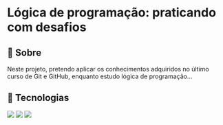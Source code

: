 <h1>Lógica de programação: praticando com desafios</h1>

<h2>🔖 Sobre</h2>
<p>Neste projeto, pretendo aplicar os conhecimentos adquiridos no último curso de Git e GitHub, enquanto estudo lógica de programação...


</p>

## 🚀 Tecnologias
<div>
  <img src="https://img.shields.io/badge/HTML-239120?style=for-the-badge&logo=html5&logoColor=white">
  <img src="https://img.shields.io/badge/CSS-239120?&style=for-the-badge&logo=css3&logoColor=white">
  <img src="https://img.shields.io/badge/JavaScript-F7DF1E?style=for-the-badge&logo=javascript&logoColor=black">
</div>



